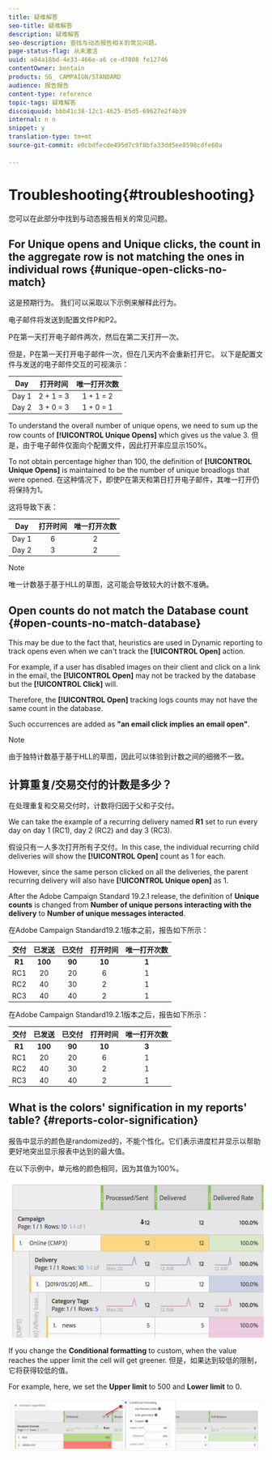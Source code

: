 ```yaml
---
title: 疑难解答
seo-title: 疑难解答
description: 疑难解答
seo-description: 查找与动态报告相关的常见问题。
page-status-flag: 从未激活
uuid: a84a18bd-4e33-466e-a6 ce-d7008 fe12746
contentOwner: bentain
products: SG_ CAMPAIGN/STANDARD
audience: 报告报告
content-type: reference
topic-tags: 疑难解答
discoiquuid: bbb41c38-12c1-4625-85d5-69627e2f4b39
internal: n n
snippet: y
translation-type: tm+mt
source-git-commit: e0cbdfecde495d7c9f8bfa33dd5ee8598cdfe60a

---
```



# Troubleshooting{#troubleshooting}

您可以在此部分中找到与动态报告相关的常见问题。

## For Unique opens and Unique clicks, the count in the aggregate row is not matching the ones in individual rows {#unique-open-clicks-no-match}

这是预期行为。
我们可以采取以下示例来解释此行为。

电子邮件将发送到配置文件P和P2。

P在第一天打开电子邮件两次，然后在第二天打开一次。

但是，P在第一天打开电子邮件一次，但在几天内不会重新打开它。
以下是配置文件与发送的电子邮件交互的可视演示：

<table> 
 <thead> 
  <tr> 
   <th align="center"> <strong>Day</strong><br /> </th> 
   <th align="center"> <strong>打开时间</strong><br /> </th> 
   <th align="center"> <strong>唯一打开次数</strong><br /> </th> 
  </tr> 
 </thead> 
 <tbody> 
  <tr> 
   <td align="center"> Day 1<br /> </td> 
   <td align="center"> 2 + 1 = 3<br /> </td> 
   <td align="center"> 1 + 1 = 2<br /> </td> 
  </tr> 
  <tr> 
   <td align="center"> Day 2<br /> </td> 
   <td align="center"> 3 + 0 = 3<br /> </td> 
   <td align="center"> 1 + 0 = 1<br /> </td> 
  </tr>
 </tbody> 
</table>

To understand the overall number of unique opens, we need to sum up the row counts of **[!UICONTROL Unique Opens]** which gives us the value 3. 但是，由于电子邮件仅面向个配置文件，因此打开率应显示150%。

To not obtain percentage higher than 100, the definition of **[!UICONTROL Unique Opens]** is maintained to be the number of unique broadlogs that were opened. 在这种情况下，即使P在第天和第日打开电子邮件，其唯一打开仍将保持为1。

这将导致下表：

<table> 
 <thead> 
  <tr> 
   <th align="center"> <strong>Day</strong><br /> </th> 
   <th align="center"> <strong>打开时间</strong><br /> </th> 
   <th align="center"> <strong>唯一打开次数</strong><br /> </th> 
  </tr> 
 </thead> 
 <tbody> 
  <tr> 
   <td align="center"> Day 1<br /> </td> 
   <td align="center"> 6<br /> </td> 
   <td align="center"> 2<br /> </td>
  </tr> 
  <tr> 
   <td align="center"> Day 2<br /> </td> 
   <td align="center"> 3<br /> </td> 
   <td align="center"> 2<br /> </td> 
  </tr> 
 </tbody> 
</table>

>[!NOTE]
>
>唯一计数基于基于HLL的草图，这可能会导致较大的计数不准确。

## Open counts do not match the Database count {#open-counts-no-match-database}

This may be due to the fact that, heuristics are used in Dynamic reporting to track opens even when we can't track the **[!UICONTROL Open]** action.

For example, if a user has disabled images on their client and click on a link in the email, the **[!UICONTROL Open]** may not be tracked by the database but the **[!UICONTROL Click]** will.

Therefore, the **[!UICONTROL Open]** tracking logs counts may not have the same count in the database.

Such occurrences are added as **"an email click implies an email open"**.

>[!NOTE]
>
>由于独特计数基于基于HLL的草图，因此可以体验到计数之间的细微不一致。

## 计算重复/交易交付的计数是多少？

在处理重复和交易交付时，计数将归因于父和子交付。

We can take the example of a recurring delivery named **R1** set to run every day on day 1 (RC1), day 2 (RC2) and day 3 (RC3).

假设只有一人多次打开所有子交付。In this case, the individual recurring child deliveries will show the **[!UICONTROL Open]** count as 1 for each.

However, since the same person clicked on all the deliveries, the parent recurring delivery will also have **[!UICONTROL Unique open]** as 1.

After the Adobe Campaign Standard 19.2.1 release, the definition of **Unique counts** is changed from **Number of unique persons interacting with the delivery** to **Number of unique messages interacted**.

在Adobe Campaign Standard19.2.1版本之前，报告如下所示：

<table> 
 <thead> 
  <tr> 
   <th align="center"> <strong>交付</strong><br /> </th> 
   <th align="center"> <strong>已发送</strong><br /> </th> 
   <th align="center"> <strong>已交付</strong><br /> </th>
   <th align="center"> <strong>打开时间</strong><br /> </th> 
   <th align="center"> <strong>唯一打开次数</strong><br /> </th>
  </tr> 
 </thead> 
 <tbody> 
  <tr> 
   <td align="center"> <strong>R1<br/> </td> 
   <td align="center"> <strong>100<br/> </td> 
   <td align="center"> <strong>90<br/> </td> 
   <td align="center"> <strong>10<br/> </td> 
   <td align="center"> <strong>1<br/> </td> 
  </tr> 
  <tr> 
   <td align="center"> RC1<br/> </td> 
   <td align="center"> 20<br /> </td> 
   <td align="center"> 20<br /> </td> 
   <td align="center"> 6<br /> </td> 
   <td align="center"> 1<br /> </td> 
  </tr>
    <tr> 
   <td align="center"> RC2<br /> </td> 
   <td align="center"> 40<br /> </td> 
   <td align="center"> 30<br /> </td> 
   <td align="center"> 2<br /> </td> 
   <td align="center"> 1<br /> </td> 
  </tr> 
    <tr> 
   <td align="center"> RC3<br /> </td> 
   <td align="center"> 40<br /> </td> 
   <td align="center"> 40<br /> </td> 
   <td align="center"> 2<br /> </td> 
   <td align="center"> 1<br /> </td> 
  </tr>
 </tbody> 
</table>

在Adobe Campaign Standard19.2.1版本之后，报告如下所示：

<table> 
 <thead> 
  <tr> 
   <th align="center"> <strong>交付</strong><br /> </th> 
   <th align="center"> <strong>已发送</strong><br /> </th> 
   <th align="center"> <strong>已交付</strong><br /> </th>
   <th align="center"> <strong>打开时间</strong><br /> </th> 
   <th align="center"> <strong>唯一打开次数</strong><br /> </th>
  </tr> 
 </thead> 
 <tbody> 
  <tr> 
   <td align="center"> <strong>R1<br/> </td> 
   <td align="center"> <strong>100<br/> </td> 
   <td align="center"> <strong>90<br/> </td> 
   <td align="center"> <strong>10<br/> </td> 
   <td align="center"> <strong>3<br/> </td> 
  </tr> 
  <tr> 
   <td align="center"> RC1<br/> </td> 
   <td align="center"> 20<br /> </td> 
   <td align="center"> 20<br /> </td> 
   <td align="center"> 6<br /> </td> 
   <td align="center"> 1<br /> </td> 
  </tr>
    <tr> 
   <td align="center"> RC2<br /> </td> 
   <td align="center"> 40<br /> </td> 
   <td align="center"> 30<br /> </td> 
   <td align="center"> 2<br /> </td> 
   <td align="center"> 1<br /> </td> 
  </tr> 
    <tr> 
   <td align="center"> RC3<br /> </td> 
   <td align="center"> 40<br /> </td> 
   <td align="center"> 40<br /> </td> 
   <td align="center"> 2<br /> </td> 
   <td align="center"> 1<br /> </td> 
  </tr> 
 </tbody> 
</table>

## What is the colors' signification in my reports' table? {#reports-color-signification}

报告中显示的颜色是randomized的，不能个性化。它们表示进度栏并显示以帮助更好地突出显示报表中达到的最大值。

在以下示例中，单元格的颜色相同，因为其值为100%。

![](assets/troubleshooting_1.png)

If you change the **Conditional formatting** to custom, when the value reaches the upper limit the cell will get greener. 但是，如果达到较低的限制，它将获得较低的值。

For example, here, we set the **Upper limit** to 500 and **Lower limit** to 0.

![](assets/troubleshooting_2.png)